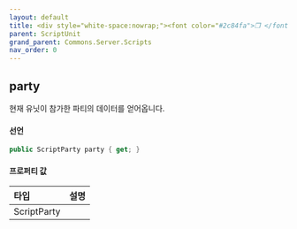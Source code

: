 ```yaml
---
layout: default
title: <div style="white-space:nowrap;"><font color="#2c84fa">❒ </font>party</div>
parent: ScriptUnit
grand_parent: Commons.Server.Scripts
nav_order: 0
---
```


<!-- 아래로 편집 -->



## party
현재 유닛이 참가한 파티의 데이터를 얻어옵니다.

#### 선언
```cs
public ScriptParty party { get; }
```

#### 프로퍼티 값

|타입|설명|
|:-|:-|
|ScriptParty|